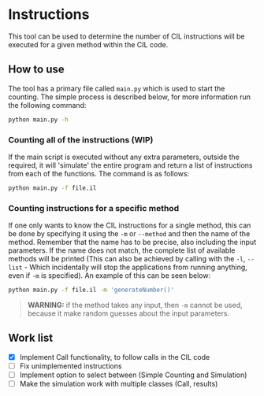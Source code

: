 # Instructions

This tool can be used to determine the number of CIL instructions will be executed for a given method within the CIL code.

## How to use

The tool has a primary file called `main.py` which is used to start the counting. The simple process is described below, for more information run the following command:

```bash
python main.py -h
```

### Counting all of the instructions (WIP)

If the main script is executed without any extra parameters, outside the required, it will 'simulate' the entire program and return a list of instructions from each of the functions. The command is as follows:

```bash
python main.py -f file.il
```

### Counting instructions for a specific method

If one only wants to know the CIL instructions for a single method, this can be done by specifying it using the `-m` or `--method` and then the name of the method. Remember that the name has to be precise, also including the input parameters. If the name does not match, the complete list of available methods will be printed (This can also be achieved by calling with the `-l`, `--list` - Which incidentally will stop the applications from running anything, even if `-m` is specified). An example of this can be seen below:

```bash
python main.py -f file.il -m 'generateNumber()'
```

> **WARNING:** if the method takes any input, then `-m` cannot be used, because it make random guesses about the input parameters.

## Work list

- [x] Implement Call functionality, to follow calls in the CIL code
- [ ] Fix unimplemented instructions
- [ ] Implement option to select between (Simple Counting and Simulation)
- [ ] Make the simulation work with multiple classes (Call, results)
